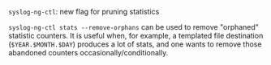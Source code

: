 `syslog-ng-ctl`: new flag for pruning statistics

`syslog-ng-ctl stats --remove-orphans` can be used to remove "orphaned" statistic counters.
It is useful when, for example, a templated file destination (`$YEAR.$MONTH.$DAY`) produces a lot of stats,
and one wants to remove those abandoned counters occasionally/conditionally.
